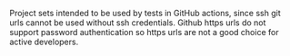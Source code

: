 Project sets intended to be used by tests in GitHub actions, since ssh git urls cannot
be used without ssh credentials. Github https urls do not support password authentication
so https urls are not a good choice for active developers. 
